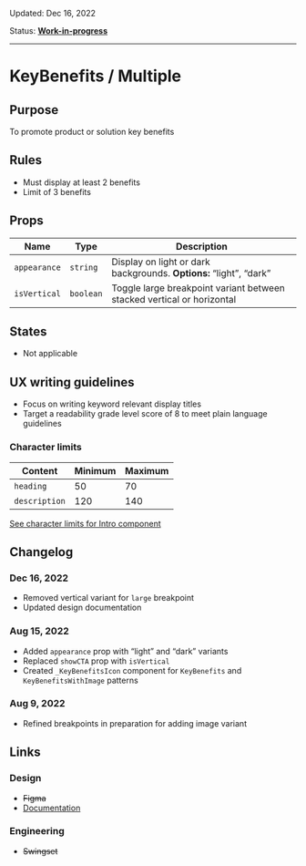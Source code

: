 Updated: Dec 16, 2022

Status: **[Work-in-progress](/guides/can-i-use#work-in-progress)**

---

# KeyBenefits / Multiple

## Purpose

To promote product or solution key benefits

## Rules

- Must display at least 2 benefits
- Limit of 3 benefits

## Props

| Name         | Type      | Description                                                            |
| ------------ | --------- | ---------------------------------------------------------------------- |
| `appearance` | `string`  | Display on light or dark backgrounds. **Options:** “light”, “dark”     |
| `isVertical` | `boolean` | Toggle large breakpoint variant between stacked vertical or horizontal |

## States

- Not applicable

## UX writing guidelines

- Focus on writing keyword relevant display titles
- Target a readability grade level score of 8 to meet plain language guidelines

### Character limits

| Content       | Minimum | Maximum |
| ------------- | ------- | ------- |
| `heading`     | 50      | 70      |
| `description` | 120     | 140     |

[See character limits for Intro component](https://hashicorp-wpl-documentation.vercel.app/components/intro#ux-writing-guidelines)

## Changelog

### Dec 16, 2022

- Removed vertical variant for `large` breakpoint
- Updated design documentation

### Aug 15, 2022

- Added `appearance` prop with “light” and “dark” variants
- Replaced `showCTA` prop with `isVertical`
- Created `_KeyBenefitsIcon` component for `KeyBenefits` and `KeyBenefitsWithImage` patterns

### Aug 9, 2022

- Refined breakpoints in preparation for adding image variant

## Links

### Design

- ~~Figma~~
- [Documentation](https://hashicorp-wpl-documentation.vercel.app/patterns/key-benefits)

### Engineering

- ~~Swingset~~
